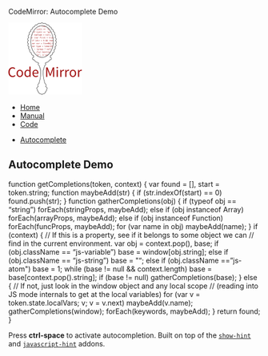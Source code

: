 CodeMirror: Autocomplete Demo

[<img src="../doc/logo.png" id="logo" />](http://codemirror.net)

-   [Home](../index.html)
-   [Manual](../doc/manual.html)
-   [Code](https://github.com/marijnh/codemirror)

<!-- -->

-   <a href="#" class="active">Autocomplete</a>

Autocomplete Demo
-----------------

function getCompletions(token, context) { var found = \[\], start = token.string; function maybeAdd(str) { if (str.indexOf(start) == 0) found.push(str); } function gatherCompletions(obj) { if (typeof obj == “string”) forEach(stringProps, maybeAdd); else if (obj instanceof Array) forEach(arrayProps, maybeAdd); else if (obj instanceof Function) forEach(funcProps, maybeAdd); for (var name in obj) maybeAdd(name); } if (context) { // If this is a property, see if it belongs to some object we can // find in the current environment. var obj = context.pop(), base; if (obj.className == “js-variable”) base = window\[obj.string\]; else if (obj.className == “js-string”) base = "“; else if (obj.className ==”js-atom") base = 1; while (base != null && context.length) base = base\[context.pop().string\]; if (base != null) gatherCompletions(base); } else { // If not, just look in the window object and any local scope // (reading into JS mode internals to get at the local variables) for (var v = token.state.localVars; v; v = v.next) maybeAdd(v.name); gatherCompletions(window); forEach(keywords, maybeAdd); } return found; }

Press **ctrl-space** to activate autocompletion. Built on top of the [`show-hint`](../doc/manual.html#addon_show-hint) and [`javascript-hint`](../doc/manual.html#addon_javascript-hint) addons.
